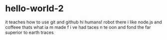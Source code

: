 # hello-world-2
it teaches how to use git and github
 hi humans!
 robot there i like node.js and coffeee thats what ia m made f
 i ve had taces n te oon and fond the far superior to earth traces
